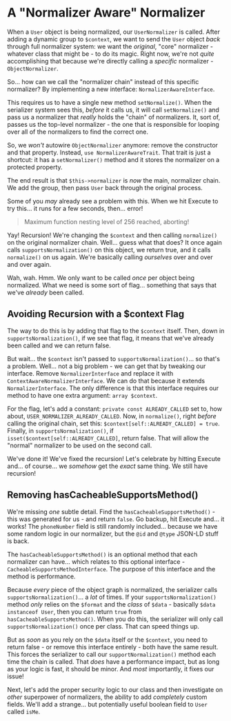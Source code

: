# A "Normalizer Aware" Normalizer

When a `User` object is being normalized, our `UserNormalizer` is called. After
adding a dynamic group to `$context`, we want to send the `User` object *back*
through full normalizer system: we want the *original*, "core" normalizer - whatever
class that might be - to do its magic. Right now, we're not *quite* accomplishing
that because we're directly calling a *specific* normalizer - `ObjectNormalizer`.

So... how can we call the "normalizer chain" instead of this specific normalizer?
By implementing a new interface: `NormalizerAwareInterface`.

This requires us to have a single new method `setNormalize()`. When the serializer
system sees this, *before* it calls us, it will call `setNormalize()` and pass us
a normalizer that *really* holds the "chain" of normalizers. It, sort of, passes
us the top-level normalizer - the one that is responsible for looping over all
of the normalizers to find the correct one.

So, we *won't* autowire `ObjectNormalizer` anymore: remove the constructor and
that property. Instead, `use NormalizerAwareTrait`. That trait is just a shortcut:
it has a `setNormalizer()` method and it stores the normalizer on a protected
property.

The end result is that `$this->normalizer` is *now* the main, normalizer chain.
We add the group, then pass `User` back through the original process.

Some of you *may* already see a problem with this. When we hit Execute to try this...
it runs for a few seconds, then... error!

> Maximum function nesting level of 256 reached, aborting!

Yay! Recursion! We're changing the `$context` and then calling `normalize()` on
the original normalizer chain. Well... guess what that does? It once again calls
`supportsNormalization()` on this object, we return true, and it calls `normalize()`
on us again. We're basically calling *ourselves* over and over and over again.

Wah, wah. Hmm. We only want to be called *once* per object being normalized. What
we need is some sort of flag... something that says that we've *already* been called.

## Avoiding Recursion with a $context Flag

The way to do this is by adding that flag to the `$context` itself. Then, down in
`supportsNormalization()`, if we see that flag, it means that we've already been
called and we can return false.

But wait... the `$context` isn't passed to `supportsNormalization()`... so that's
a problem. Well... not a big problem - we can get that by tweaking our interface.
Remove `NormalizerInterface` and replace it with `ContextAwareNormalizerInterface`.
We can do that because it extends `NormalizerInterface`. The only difference is
that this interface requires our method to have one extra argument: `array $context`.

For the flag, let's add a constant: `private const ALREADY_CALLED` set to, how
about, `USER_NORMALIZER_ALREADY_CALLED`. Now, in `normalize()`, right *before*
calling the original chain, set this: `$context[self::ALREADY_CALLED] = true`.
Finally, in `supportsNormalization()`, if `isset($context[self::ALREADY_CALLED]`,
return false. That will allow the "normal" normalizer to be used on the second
call.

We've done it! We've fixed the recursion! Let's celebrate by hitting Execute and...
of course... we *somehow* get the *exact* same thing. We still have recursion!

## Removing hasCacheableSupportsMethod()

We're missing *one* subtle detail. Find the `hasCacheableSupportsMethod()` - this
was generated for us - and return `false`. Go backup, hit Execute and... it
works! The `phoneNumber` field is still randomly included... because we have some
random logic in our normalizer, but the `@id` and `@type` JSON-LD stuff is back.

The `hasCacheableSupportsMethod()` is an optional method that each normalizer can
have... which relates to this optional interface - `CacheableSupportsMethodInterface`.
The purpose of this interface and the method is performance.

Because *every* piece of the object graph is normalized, the serializer calls
`supportsNormalization()`... a *lot* of times. If your `supportsNormalization()`
method *only* relies on the `$format` and the *class* of `$data` - basically
`$data instanceof User`, then you can return `true` from `hasCacheableSupportsMethod()`.
When you do this, the serializer will only call `supportsNormalization()` once per
class. That can speed things up.

But as *soon* as you rely on the `$data` itself or the `$context`, you need to
return false - or remove this interface entirely - both have the same result. This
forces the serializer to call our `supportNormalization()` method each time the
chain is called. That *does* have a performance impact, but as long as your logic
is fast, it should be minor. And *most* importantly, it fixes our issue!

Next, let's add the proper security logic to our class and then investigate on
*other* superpower of normalizers, the ability to add *completely* custom fields.
We'll add a strange... but potentially useful boolean field to `User` called `isMe`.
